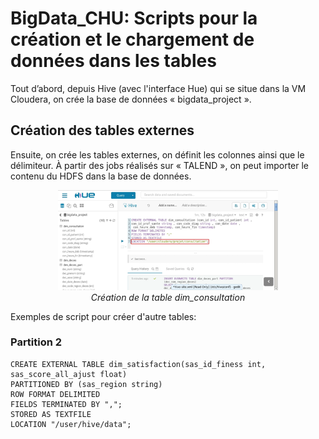 
# BigData_CHU: Scripts pour la création et le chargement de données dans les tables

Tout d’abord, depuis Hive (avec l'interface Hue) qui se situe dans la VM Cloudera, on crée la base de données « bigdata_project ». 

## Création des tables externes

Ensuite, on crée les tables externes, on définit les colonnes ainsi que le délimiteur. À partir des jobs réalisés sur « TALEND », on peut importer le contenu du HDFS dans la base de données.



<p align="center">
 <img width="70%" src="../images/dim_consultation.png">
 <br> <em> Création de la table dim_consultation </em>
</p>

Exemples de script pour créer d'autre tables:

### Partition 2

    CREATE EXTERNAL TABLE dim_satisfaction(sas_id_finess int, sas_score_all_ajust float)
    PARTITIONED BY (sas_region string)
    ROW FORMAT DELIMITED
    FIELDS TERMINATED BY ",";
    STORED AS TEXTFILE
    LOCATION "/user/hive/data";

